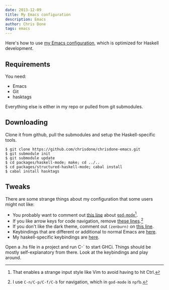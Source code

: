 ```yaml
---
date: 2013-12-09
title: My Emacs configuration
description: Emacs
author: Chris Done
tags: emacs
---
```


Here's how to use
[my Emacs configuration](https://github.com/chrisdone/chrisdone-emacs),
which is optimized for Haskell development.

## Requirements

You need:

* Emacs
* Git
* hasktags

Everything else is either in my repo or pulled from git
submodules.

## Downloading

Clone it from github, pull the submodules and setup the
Haskell-specific tools.

    $ git clone https://github.com/chrisdone/chrisdone-emacs.git
    $ git submodule init
    $ git submodule update
    $ cd packages/haskell-mode; make; cd ../..
    $ cd packages/structured-haskell-mode; cabal install
    $ cabal install hasktags

## Tweaks

There are some strange things about my configuration that some users
might not like:

* You probably want to comment out
[this line](https://github.com/chrisdone/chrisdone-emacs/blob/master/init.el#L62)
about [`god-mode`](http://chrisdone.com/posts/god-mode)[^2].
* If you like arrow keys for code navigation, remove
[these lines](https://github.com/chrisdone/chrisdone-emacs/blob/master/config/global.el#L145).[^1]
* If you don't like the dark theme, comment out `(zenburn)` on [this line](https://github.com/chrisdone/chrisdone-emacs/blob/master/init.el#L61).
* Keybindings that are different or additional to normal Emacs are
[here](https://github.com/chrisdone/chrisdone-emacs/blob/master/config/global.el#L133).
* My haskell-specific keybindings are
[here](https://github.com/chrisdone/chrisdone-emacs/blob/master/config/haskell.el#L84).

Open a .hs file in a project and run C-` to start GHCi. Things should
be mostly self-explanatory from there. Look at the keybindings and
play around.

[^1]: I use `C-n/C-p/C-f/C-b` for navigation, which in `god-mode` is `npfb`.
[^2]: That enables a strange input style like Vim to avoid having to hit Ctrl.
